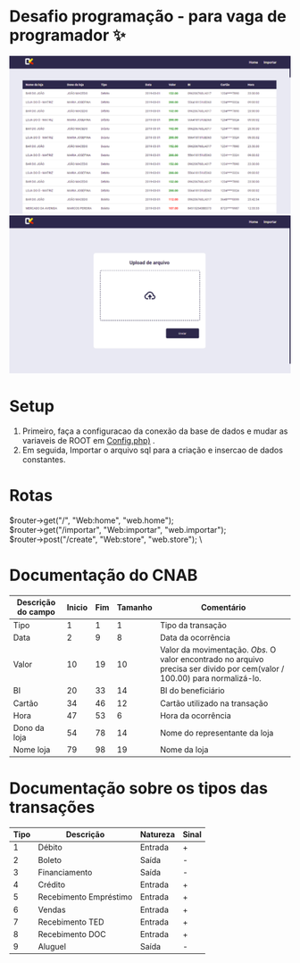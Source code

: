 # Desafio programação - para vaga de programador ✨

<img src="https://raw.githubusercontent.com/Josemar-cafumana/desafio-dev-fullstack/main/public/assets/img/Interface%20Home.png"> 


<img src="https://raw.githubusercontent.com/Josemar-cafumana/desafio-dev-fullstack/main/public/assets/img/Interface%20Importar%20.png"> 

# Setup

1. Primeiro, faça a configuracao da conexão da base de dados e mudar as variaveis de ROOT em [Config.php)](https://github.com/Josemar-cafumana/desafio-dev-fullstack/blob/main/source/Config.php) .
2. Em seguida, Importar o arquivo sql para a criação e insercao de dados constantes.



# Rotas 

$router->get("/", "Web:home", "web.home"); \
$router->get("/importar", "Web:importar", "web.importar"); \
$router->post("/create", "Web:store", "web.store"); \





# Documentação do CNAB

| Descrição do campo  | Inicio | Fim | Tamanho | Comentário
| ------------- | ------------- | -----| ---- | ------
| Tipo  | 1  | 1 | 1 | Tipo da transação
| Data  | 2  | 9 | 8 | Data da ocorrência
| Valor | 10 | 19 | 10 | Valor da movimentação. *Obs.* O valor encontrado no arquivo precisa ser divido por cem(valor / 100.00) para normalizá-lo.
| BI | 20 | 33 | 14 | BI do beneficiário
| Cartão | 34 | 46 | 12 | Cartão utilizado na transação 
| Hora  | 47 | 53 | 6 | Hora da ocorrência
| Dono da loja | 54 | 78 | 14 | Nome do representante da loja
| Nome loja | 79 | 98 | 19 | Nome da loja

# Documentação sobre os tipos das transações

| Tipo | Descrição | Natureza | Sinal |
| ---- | -------- | --------- | ----- |
| 1 | Débito | Entrada | + |
| 2 | Boleto | Saída | - |
| 3 | Financiamento | Saída | - |
| 4 | Crédito | Entrada | + |
| 5 | Recebimento Empréstimo | Entrada | + |
| 6 | Vendas | Entrada | + |
| 7 | Recebimento TED | Entrada | + |
| 8 | Recebimento DOC | Entrada | + |
| 9 | Aluguel | Saída | - |



